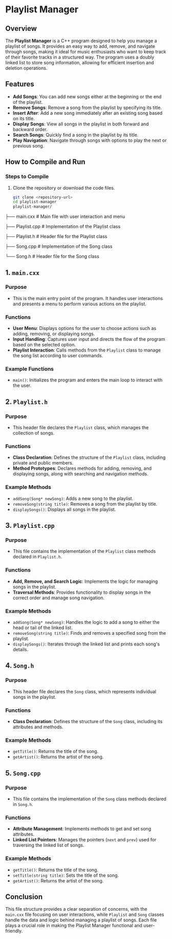# Playlist Manager

## Overview

The **Playlist Manager** is a C++ program designed to help you manage a playlist of songs. It provides an easy way to add, remove, and navigate through songs, making it ideal for music enthusiasts who want to keep track of their favorite tracks in a structured way. The program uses a doubly linked list to store song information, allowing for efficient insertion and deletion operations.

## Features

- **Add Songs**: You can add new songs either at the beginning or the end of the playlist.
- **Remove Songs**: Remove a song from the playlist by specifying its title.
- **Insert After**: Add a new song immediately after an existing song based on its title.
- **Display Songs**: View all songs in the playlist in both forward and backward order.
- **Search Songs**: Quickly find a song in the playlist by its title.
- **Play Navigation**: Navigate through songs with options to play the next or previous song.

## How to Compile and Run

### Steps to Compile

1. Clone the repository or download the code files.
   ```bash
   git clone <repository-url>
   cd playlist-manager
   playlist-manager/
   ```

├── main.cxx # Main file with user interaction and menu

├── Playlist.cpp # Implementation of the Playlist class

├── Playlist.h # Header file for the Playlist class

├── Song.cpp # Implementation of the Song class

└── Song.h # Header file for the Song class

## 1. `main.cxx`

### Purpose

- This is the main entry point of the program. It handles user interactions and presents a menu to perform various actions on the playlist.

### Functions

- **User Menu**: Displays options for the user to choose actions such as adding, removing, or displaying songs.
- **Input Handling**: Captures user input and directs the flow of the program based on the selected option.
- **Playlist Interaction**: Calls methods from the `Playlist` class to manage the song list according to user commands.

### Example Functions

- `main()`: Initializes the program and enters the main loop to interact with the user.

## 2. `Playlist.h`

### Purpose

- This header file declares the `Playlist` class, which manages the collection of songs.

### Functions

- **Class Declaration**: Defines the structure of the `Playlist` class, including private and public members.
- **Method Prototypes**: Declares methods for adding, removing, and displaying songs, along with searching and navigation methods.

### Example Methods

- `addSong(Song* newSong)`: Adds a new song to the playlist.
- `removeSong(string title)`: Removes a song from the playlist by title.
- `displaySongs()`: Displays all songs in the playlist.

## 3. `Playlist.cpp`

### Purpose

- This file contains the implementation of the `Playlist` class methods declared in `Playlist.h`.

### Functions

- **Add, Remove, and Search Logic**: Implements the logic for managing songs in the playlist.
- **Traversal Methods**: Provides functionality to display songs in the correct order and manage song navigation.

### Example Methods

- `addSong(Song* newSong)`: Handles the logic to add a song to either the head or tail of the linked list.
- `removeSong(string title)`: Finds and removes a specified song from the playlist.
- `displaySongs()`: Iterates through the linked list and prints each song's details.

## 4. `Song.h`

### Purpose

- This header file declares the `Song` class, which represents individual songs in the playlist.

### Functions

- **Class Declaration**: Defines the structure of the `Song` class, including its attributes and methods.

### Example Methods

- `getTitle()`: Returns the title of the song.
- `getArtist()`: Returns the artist of the song.

## 5. `Song.cpp`

### Purpose

- This file contains the implementation of the `Song` class methods declared in `Song.h`.

### Functions

- **Attribute Management**: Implements methods to get and set song attributes.
- **Linked List Pointers**: Manages the pointers (`next` and `prev`) used for traversing the linked list of songs.

### Example Methods

- `getTitle()`: Returns the title of the song.
- `setTitle(string title)`: Sets the title of the song.
- `getArtist()`: Returns the artist of the song.

## Conclusion

This file structure provides a clear separation of concerns, with the `main.cxx` file focusing on user interactions, while `Playlist` and `Song` classes handle the data and logic behind managing a playlist of songs. Each file plays a crucial role in making the Playlist Manager functional and user-friendly.
